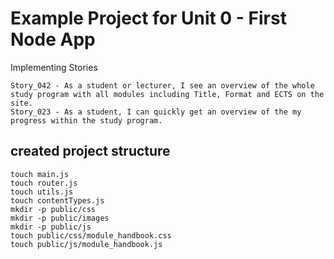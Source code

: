 # Example Project for Unit 0 - First Node App

Implementing Stories

    Story_042 - As a student or lecturer, I see an overview of the whole study program with all modules including Title, Format and ECTS on the site.
    Story_023 - As a student, I can quickly get an overview of the my progress within the study program.


## created project structure

    touch main.js
    touch router.js
    touch utils.js
    touch contentTypes.js
    mkdir -p public/css
    mkdir -p public/images
    mkdir -p public/js
    touch public/css/module_handbook.css
    touch public/js/module_handbook.js
